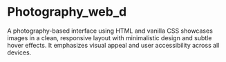 # Photography_web_d
A photography-based interface using HTML and vanilla CSS showcases images in a clean, responsive layout with minimalistic design and subtle hover effects. It emphasizes visual appeal and user accessibility across all devices.
